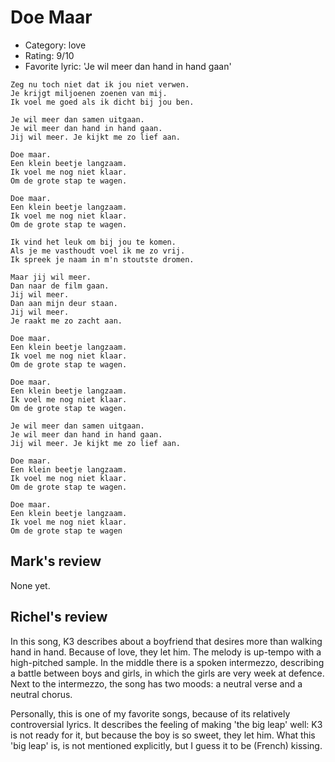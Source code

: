 # Doe Maar


 * Category: love
 * Rating: 9/10
 * Favorite lyric: 'Je wil meer dan hand in hand gaan'

```
Zeg nu toch niet dat ik jou niet verwen.
Je krijgt miljoenen zoenen van mij.
Ik voel me goed als ik dicht bij jou ben.

Je wil meer dan samen uitgaan.
Je wil meer dan hand in hand gaan.
Jij wil meer. Je kijkt me zo lief aan.

Doe maar.
Een klein beetje langzaam.
Ik voel me nog niet klaar.
Om de grote stap te wagen.

Doe maar.
Een klein beetje langzaam.
Ik voel me nog niet klaar.
Om de grote stap te wagen.

Ik vind het leuk om bij jou te komen.
Als je me vasthoudt voel ik me zo vrij.
Ik spreek je naam in m'n stoutste dromen.

Maar jij wil meer.
Dan naar de film gaan.
Jij wil meer.
Dan aan mijn deur staan.
Jij wil meer.
Je raakt me zo zacht aan.

Doe maar.
Een klein beetje langzaam.
Ik voel me nog niet klaar.
Om de grote stap te wagen.

Doe maar.
Een klein beetje langzaam.
Ik voel me nog niet klaar.
Om de grote stap te wagen.

Je wil meer dan samen uitgaan.
Je wil meer dan hand in hand gaan.
Jij wil meer. Je kijkt me zo lief aan.

Doe maar.
Een klein beetje langzaam.
Ik voel me nog niet klaar.
Om de grote stap te wagen.

Doe maar.
Een klein beetje langzaam.
Ik voel me nog niet klaar.
Om de grote stap te wagen
```

## Mark's review

None yet.

## Richel's review

In this song, K3 describes about a boyfriend that desires more than
walking hand in hand. Because of love, they let him. The melody is
up-tempo with a high-pitched sample. In the middle there is a spoken
intermezzo, describing a battle between boys and girls, in which the
girls are very week at defence. Next to the intermezzo, the song has two
moods: a neutral verse and a neutral chorus.

Personally, this is one of my favorite songs, because of its relatively
controversial lyrics. It describes the feeling of making 'the big leap'
well: K3 is not ready for it, but because the boy is so sweet, they let
him. What this 'big leap' is, is not mentioned explicitly, but I guess
it to be (French) kissing.